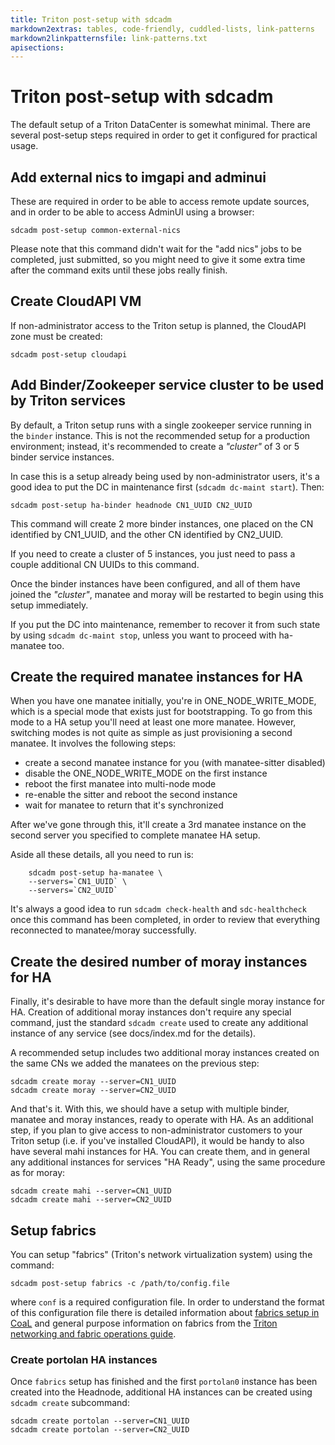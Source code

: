 ```yaml
---
title: Triton post-setup with sdcadm
markdown2extras: tables, code-friendly, cuddled-lists, link-patterns
markdown2linkpatternsfile: link-patterns.txt
apisections:
---
```

<!--
    This Source Code Form is subject to the terms of the Mozilla Public
    License, v. 2.0. If a copy of the MPL was not distributed with this
    file, You can obtain one at http://mozilla.org/MPL/2.0/.
-->

<!--
    Copyright 2018 Joyent, Inc.
    Copyright 2024 MNX Cloud, Inc.
-->

# Triton post-setup with sdcadm

The default setup of a Triton DataCenter is somewhat minimal. There are several
post-setup steps required in order to get it configured for practical usage.

## Add external nics to imgapi and adminui

These are required in order to be able to access remote update sources, and in
order to be able to access AdminUI using a browser:

    sdcadm post-setup common-external-nics

Please note that this command didn't wait for the "add nics" jobs to be
completed, just submitted, so you might need to give it some extra time after
the command exits until these jobs really finish.

## Create CloudAPI VM

If non-administrator access to the Triton setup is planned, the CloudAPI zone
must be created:

    sdcadm post-setup cloudapi


## Add Binder/Zookeeper service cluster to be used by Triton services

By default, a Triton setup runs with a single zookeeper service running in the
`binder` instance. This is not the recommended setup for a production
environment; instead, it's recommended to create a *"cluster"* of 3 or 5
binder service instances.

In case this is a setup already being used by non-administrator users, it's a
good idea to put the DC in maintenance first
(`sdcadm dc-maint start`). Then:

    sdcadm post-setup ha-binder headnode CN1_UUID CN2_UUID

This command will create 2 more binder instances, one placed on the CN
identified by CN1\_UUID, and the other CN identified by CN2\_UUID.

If you need to create a cluster of 5 instances, you just need to pass a couple
additional CN UUIDs to this command.

Once the binder instances have been configured, and all of them have joined
the *"cluster"*, manatee and moray will be restarted to begin using this
setup immediately.

If you put the DC into maintenance, remember to recover it from such state
by using `sdcadm dc-maint stop`, unless you want to proceed
with ha-manatee too.


## Create the required manatee instances for HA

When you have one manatee initially, you're in ONE\_NODE\_WRITE\_MODE,
which is a special mode that exists just for bootstrapping. To go
from this mode to a HA setup you'll need at least one more manatee.
However, switching modes is not quite as simple as just provisioning a
second manatee. It involves the following steps:

- create a second manatee instance for you (with manatee-sitter disabled)
- disable the ONE\_NODE\_WRITE\_MODE on the first instance
- reboot the first manatee into multi-node mode
- re-enable the sitter and reboot the second instance
- wait for manatee to return that it's synchronized

After we've gone through this, it'll create a 3rd manatee instance on the
second server you specified to complete manatee HA setup.

Aside all these details, all you need to run is:

        sdcadm post-setup ha-manatee \
        --servers=`CN1_UUID` \
        --servers=`CN2_UUID`

It's always a good idea to run `sdcadm check-health` and `sdc-healthcheck`
once this command has been completed, in order to review that everything
reconnected to manatee/moray successfully.

## Create the desired number of moray instances for HA

Finally, it's desirable to have more than the default single moray instance
for HA. Creation of additional moray instances don't require any special
command, just the standard `sdcadm create` used to create any additional
instance of any service (see docs/index.md for the details).

A recommended setup includes two additional moray instances created on the same
CNs we added the manatees on the previous step:

    sdcadm create moray --server=CN1_UUID
    sdcadm create moray --server=CN2_UUID

And that's it. With this, we should have a setup with multiple binder,
manatee and moray instances, ready to operate with HA. As an additional step,
if you plan to give access to non-administrator customers to your Triton setup
(i.e. if you've installed CloudAPI), it would be handy to also have several
mahi instances for HA. You can create them, and in general any additional
instances for services "HA Ready", using the same procedure as for moray:

    sdcadm create mahi --server=CN1_UUID
    sdcadm create mahi --server=CN2_UUID

## Setup fabrics

You can setup "fabrics" (Triton's network virtualization system) using the
command:

    sdcadm post-setup fabrics -c /path/to/config.file

where `conf` is a required configuration file. In order to understand the
format of this configuration file there is detailed information about
[fabrics setup in CoaL](https://github.com/TritonDataCenter/triton/blob/master/docs/developer-guide/coal-post-setup-fabrics.md) and general purpose information on fabrics from the
[Triton networking and fabric operations guide](https://docs.tritondatacenter.com/private-cloud/networks/sdn).

### Create portolan HA instances

Once `fabrics` setup has finished and the first `portolan0` instance
has been created into the Headnode, additional HA instances can be
created using `sdcadm create` subcommand:

    sdcadm create portolan --server=CN1_UUID
    sdcadm create portolan --server=CN2_UUID


